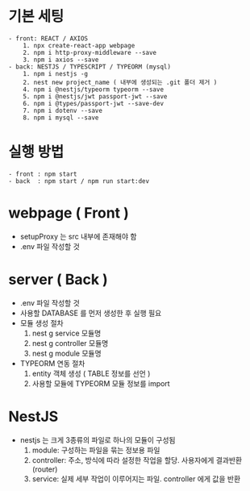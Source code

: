 # 기본 세팅
    - front: REACT / AXIOS
        1. npx create-react-app webpage
        2. npm i http-proxy-middleware --save
        3. npm i axios --save
    - back: NESTJS / TYPESCRIPT / TYPEORM (mysql)
        1. npm i nestjs -g
        2. nest new project_name ( 내부에 생성되는 .git 폴더 제거 )
        4. npm i @nestjs/typeorm typeorm --save
        5. npm i @nestjs/jwt passport-jwt --save
        6. npm i @types/passport-jwt --save-dev
        7. npm i dotenv --save
        8. npm i mysql --save
        
# 실행 방법
    - front : npm start
    - back  : npm start / npm run start:dev

# webpage ( Front )
- setupProxy 는 src 내부에 존재해야 함
- .env 파일 작성할 것

# server ( Back )
- .env 파일 작성할 것
- 사용할 DATABASE 를 먼저 생성한 후 실행 필요
- 모듈 생성 절차
    1. nest g service 모듈명
    2. nest g controller 모듈명
    3. nest g module 모듈명
- TYPEORM 연동 절차
    1. entity 객체 생성 ( TABLE 정보를 선언 )
    2. 사용할 모듈에 TYPEORM 모듈 정보를 import

# NestJS
- nestjs 는 크게 3종류의 파일로 하나의 모듈이 구성됨
    1. module: 구성하는 파일을 묶는 정보용 파일
    2. controller: 주소, 방식에 따라 설정한 작업을 할당. 사용자에게 결과반환 (router)
    3. service: 실제 세부 작업이 이루어지는 파일. controller 에게 값을 반환